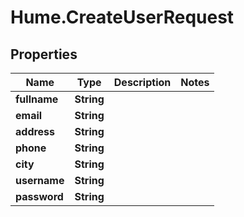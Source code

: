 # Hume.CreateUserRequest

## Properties
Name | Type | Description | Notes
------------ | ------------- | ------------- | -------------
**fullname** | **String** |  | 
**email** | **String** |  | 
**address** | **String** |  | 
**phone** | **String** |  | 
**city** | **String** |  | 
**username** | **String** |  | 
**password** | **String** |  | 


